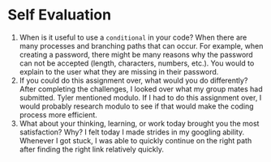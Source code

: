 # Self Evaluation

1. When is it useful to use a `conditional` in your code? When there are many processes and branching paths that can occur.  For example, when creating a password, there might be many reasons why the password can not be accepted (length, characters, numbers, etc.).  You would to explain to the user what they are missing in their password.
1. If you could do this assignment over, what would you do differently?  After completing the challenges, I looked over what my group mates had submitted.  Tyler mentioned modulo.  If I had to do this assignment over, I would probably research modulo to see if that would make the coding process more efficient.
1. What about your thinking, learning, or work today brought you the most satisfaction? Why?
I felt today I made strides in my googling ability.  Whenever I got stuck, I was able to quickly continue on the right path after finding the right link relatively quickly.